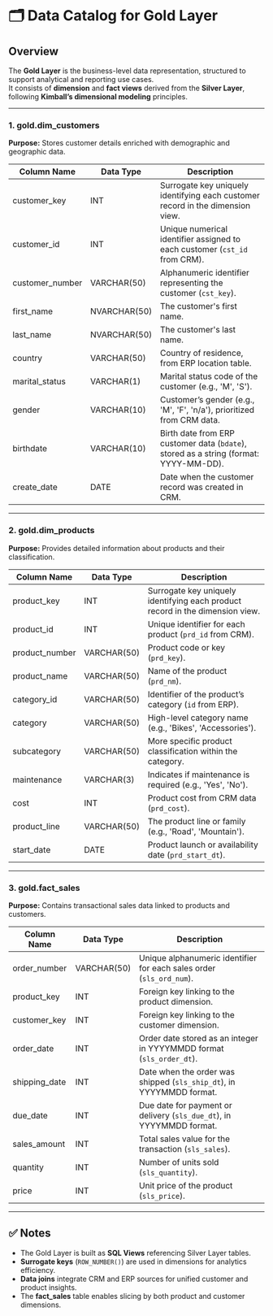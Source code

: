 # 🗂️ Data Catalog for Gold Layer

## Overview
The **Gold Layer** is the business-level data representation, structured to support analytical and reporting use cases.  
It consists of **dimension** and **fact views** derived from the **Silver Layer**, following **Kimball’s dimensional modeling** principles.

---

### 1. **gold.dim_customers**
**Purpose:** Stores customer details enriched with demographic and geographic data.

| Column Name      | Data Type     | Description                                                                                   |
|------------------|---------------|-----------------------------------------------------------------------------------------------|
| customer_key     | INT           | Surrogate key uniquely identifying each customer record in the dimension view.               |
| customer_id      | INT           | Unique numerical identifier assigned to each customer (`cst_id` from CRM).                   |
| customer_number  | VARCHAR(50)   | Alphanumeric identifier representing the customer (`cst_key`).                               |
| first_name       | NVARCHAR(50)  | The customer's first name.                                                                   |
| last_name        | NVARCHAR(50)  | The customer's last name.                                                                    |
| country          | VARCHAR(50)   | Country of residence, from ERP location table.                                               |
| marital_status   | VARCHAR(1)    | Marital status code of the customer (e.g., 'M', 'S').                                        |
| gender           | VARCHAR(10)   | Customer’s gender (e.g., 'M', 'F', 'n/a'), prioritized from CRM data.                        |
| birthdate        | VARCHAR(10)   | Birth date from ERP customer data (`bdate`), stored as a string (format: YYYY-MM-DD).        |
| create_date      | DATE          | Date when the customer record was created in CRM.                                            |

---

### 2. **gold.dim_products**
**Purpose:** Provides detailed information about products and their classification.

| Column Name          | Data Type     | Description                                                                                   |
|----------------------|---------------|-----------------------------------------------------------------------------------------------|
| product_key          | INT           | Surrogate key uniquely identifying each product record in the dimension view.                 |
| product_id           | INT           | Unique identifier for each product (`prd_id` from CRM).                                       |
| product_number       | VARCHAR(50)   | Product code or key (`prd_key`).                                                              |
| product_name         | VARCHAR(50)   | Name of the product (`prd_nm`).                                                               |
| category_id          | VARCHAR(50)   | Identifier of the product’s category (`id` from ERP).                                         |
| category             | VARCHAR(50)   | High-level category name (e.g., 'Bikes', 'Accessories').                                     |
| subcategory          | VARCHAR(50)   | More specific product classification within the category.                                     |
| maintenance          | VARCHAR(3)    | Indicates if maintenance is required (e.g., 'Yes', 'No').                                    |
| cost                 | INT           | Product cost from CRM data (`prd_cost`).                                                      |
| product_line         | VARCHAR(50)   | The product line or family (e.g., 'Road', 'Mountain').                                       |
| start_date           | DATE          | Product launch or availability date (`prd_start_dt`).                                         |

---

### 3. **gold.fact_sales**
**Purpose:** Contains transactional sales data linked to products and customers.

| Column Name     | Data Type     | Description                                                                                   |
|-----------------|---------------|-----------------------------------------------------------------------------------------------|
| order_number    | VARCHAR(50)   | Unique alphanumeric identifier for each sales order (`sls_ord_num`).                          |
| product_key     | INT           | Foreign key linking to the product dimension.                                                 |
| customer_key    | INT           | Foreign key linking to the customer dimension.                                                |
| order_date      | INT           | Order date stored as an integer in YYYYMMDD format (`sls_order_dt`).                          |
| shipping_date   | INT           | Date when the order was shipped (`sls_ship_dt`), in YYYYMMDD format.                          |
| due_date        | INT           | Due date for payment or delivery (`sls_due_dt`), in YYYYMMDD format.                          |
| sales_amount    | INT           | Total sales value for the transaction (`sls_sales`).                                          |
| quantity        | INT           | Number of units sold (`sls_quantity`).                                                        |
| price           | INT           | Unit price of the product (`sls_price`).                                                      |

---

## ✅ Notes
- The Gold Layer is built as **SQL Views** referencing Silver Layer tables.  
- **Surrogate keys** (`ROW_NUMBER()`) are used in dimensions for analytics efficiency.  
- **Data joins** integrate CRM and ERP sources for unified customer and product insights.  
- The **fact_sales** table enables slicing by both product and customer dimensions.
